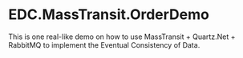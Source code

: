 # EDC.MassTransit.OrderDemo
This is one real-like demo on how to use MassTransit + Quartz.Net + RabbitMQ to implement the Eventual Consistency of Data.
